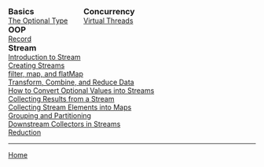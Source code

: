 <div>
  <div style="display:inline-block; vertical-align:top; margin-right:2em;">
    <h3 style="margin:0;">Basics</h3>
    <ul style="margin:0; padding-left:0; list-style:none;">
      <li><a href="./basics/optional/1_The_Optional_Type.html">The Optional Type</a></li>
    </ul>   
    <h3 style="margin:0;">OOP</h3>
    <ul style="margin:0; padding-left:0; list-style:none;">
      <li><a href="./records/records.html">Record</a></li>
    </ul>
  </div>

  <div style="display:inline-block; vertical-align:top; margin-right:2em;">
    <h3 style="margin:0;">Concurrency</h3>
    <ul style="margin:0; padding-left:0px; list-style:none;">
      <li><a href="./concurrency/1_virtual_thread.html">Virtual Threads</a></li>
    </ul>
  </div>

  <div style="display:inline-block; vertical-align:top;">
    <h3 style="margin:0;">Stream</h3>
    <ul style="margin:0; padding-left:0px; list-style:none;">
      <li><a href="./stream/1_Introduction_to_stream.html">Introduction to Stream</a></li>
      <li><a href="./stream/2_Creating_Streams.html">Creating Streams</a></li>
       <li><a href="./stream/3_filter_map,_and_flatMap.html">filter, map, and flatMap</a></li>
       <li><a href="./stream/4_Transform_Combine_and_Reduce_Data.html">Transform, Combine, and Reduce Data</a></li>
       <li><a href="./stream/5_How_to_Convert_Optional_Values_into_Streams.html">How to Convert Optional Values into Streams</a></li>
       <li><a href="./stream/6_Collecting_Results_from_a_Stream.html">Collecting Results from a Stream</a></li>
       <li><a href="./stream/7_Collecting_Stream_Elements_into_Maps.html">Collecting Stream Elements into Maps</a></li>
       <li><a href="./stream/8_Grouping_and_Partitioning.html">Grouping and Partitioning</a></li>
       <li><a href="./stream/9_Downstream_Collectors_in_Streams.html">Downstream Collectors in Streams</a></li>
       <li><a href="./stream/10_Reduction.html">Reduction</a></li>
    </ul>
  </div>
</div>

<!-- HASELEM 1.10. Grouping and Partitioning -->

--- 

[Home](./../README.md)

